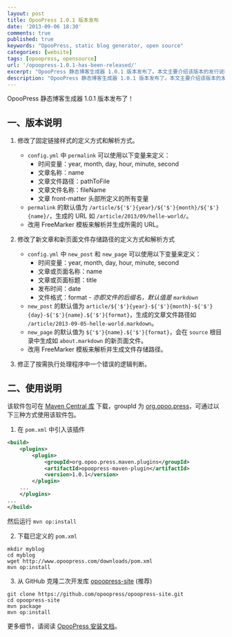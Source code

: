 ```yaml
---
layout: post
title: OpooPress 1.0.1 版本发布
date: '2013-09-06 18:30'
comments: true
published: true
keywords: "OpooPress, static blog generator, open source"
categories: [website]
tags: [opoopress, opensource]
url: '/opoopress-1.0.1-has-been-released/'
excerpt: "OpooPress 静态博客生成器 1.0.1 版本发布了。本文主要介绍该版本的发行说明（包括功能增强说明及 BUG 修正说明）以及使用说明。"
description: "OpooPress 静态博客生成器 1.0.1 版本发布了。本文主要介绍该版本的发行说明（包括功能增强说明及 BUG 修正说明）以及使用说明。"
---
```


OpooPress 静态博客生成器 1.0.1 版本发布了！

## 一、版本说明

1. 修改了固定链接样式的定义方式和解析方式。
	- `config.yml` 中 `permalink` 可以使用以下变量来定义：
		- 时间变量：year, month, day, hour, minute, second 
		- 文章名称：name
		- 文章文件路径：pathToFile
		- 文章文件名称：fileName
		- 文章 front-matter 头部所定义的所有变量
	- `permalink` 的默认值为 `/article/${'$'}{year}/${'$'}{month}/${'$'}{name}/`，生成的 URL 如 `/article/2013/09/helle-world/`。
	- 改用 FreeMarker 模板来解析并生成所需的 URL。

2. 修改了新文章和新页面文件存储路径的定义方式和解析方式
	- `config.yml` 中 `new_post` 和 `new_page` 可以使用以下变量来定义：
		- 时间变量：year, month, day, hour, minute, second 
		- 文章或页面名称：name
		- 文章或页面标题：title
		- 发布时间：date
		- 文件格式：format - *亦即文件的后缀名，默认值是 `markdown`*
	- `new_post` 的默认值为 `article/${'$'}{year}-${'$'}{month}-${'$'}{day}-${'$'}{name}.${'$'}{format}`，生成的文章文件路径如 `/article/2013-09-05-helle-world.markdown`。
	- `new_page` 的默认值为 `${'$'}{name}.${'$'}{format}`，会在 `source` 根目录中生成如 `about.markdown` 的新页面文件。
	- 改用 FreeMarker 模板来解析并生成文件存储路径。

3. 修正了按需执行处理程序中一个错误的逻辑判断。


## 二、使用说明

该软件包可在 [Maven Central 库](http://search.maven.org/) 下载，groupId 为 [org.opoo.press](http://central.maven.org/maven2/org/opoo/press/)，可通过以下三种方式使用该软件包。

1. 在 `pom.xml` 中引入该插件
```xml
<build>
	<plugins>
		<plugin>
			<groupId>org.opoo.press.maven.plugins</groupId>
			<artifactId>opoopress-maven-plugin</artifactId>
			<version>1.0.1</version>
		</plugin>
	...
	</plugins>
...
</build>
```
然后运行 `mvn op:install`

2. 下载已定义的 `pom.xml`
```
mkdir myblog
cd myblog
wget http://www.opoopress.com/downloads/pom.xml
mvn op:install
```

3. 从 GitHub 克隆二次开发库 [opoopress-site](https://github.com/opoopress/opoopress-site) (推荐)
```
git clone https://github.com/opoopress/opoopress-site.git
cd opoopress-site
mvn package
mvn op:install
```

更多细节，请阅读 [OpooPress 安装文档](http://www.opoopress.com/zh/docs/installation/)。
